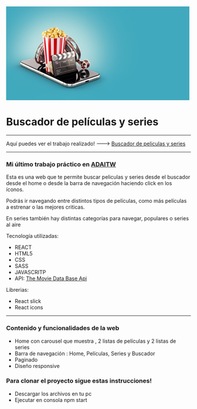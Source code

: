 ![peliculas y series](./src/images/movies.jpeg)

# Buscador de películas y series
****
Aquí puedes ver el trabajo realizado! ---> [Buscador de peliculas y series](https://buscador-peliculas-y-series.netlify.app)
****
### Mi último trabajo práctico en [ADAITW](https://adaitw.org/)

Esta es una web que te permite buscar peliculas y series desde el buscador desde el home o desde la barra de navegación haciendo click en los íconos. 

Podrás ir navegando entre distintos tipos de películas, como más películas a estrenar o las mejores criticas.

En series también hay distintas categorías para navegar, populares o series al aire
 
Tecnología utilizadas:
- REACT
- HTML5
- CSS
- SASS
- JAVASCRITP
- API: [The Movie Data Base Api](https://developers.themoviedb.org/4/getting-started)

Librerias:
- React slick
- React icons

****

### Contenido y funcionalidades de la web
- Home  con carousel que muestra ,  2 listas de películas y 2 listas de series
- Barra de navegación : Home, Películas, Series y Buscador
- Paginado
- Diseño responsive 

### Para clonar el proyecto sigue estas instrucciones!
- Descargar los archivos en tu pc 
- Ejecutar en consola npm start
